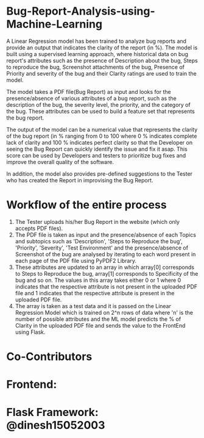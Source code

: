 # Bug-Report-Analysis-using-Machine-Learning

A Linear Regression model has been trained to analyze bug reports and provide an output that indicates the clarity of the report (in %). 
The model is built using a supervised learning approach, where historical data on bug report's attributes such as the presence of Description about the bug, Steps to reproduce the bug, Screenshot attachments of the bug, Presence of Priority and severity of the bug and their Clarity ratings are used to train the model.

The model takes a PDF file(Bug Report) as input and looks for the presence/absence of various attributes of a bug report, such as the description of the bug, the severity level, the priority, and the category of the bug. These attributes can be used to build a feature set that represents the bug report.

The output of the model can be a numerical value that represents the clarity of the bug report (in % ranging from 0 to 100 where 0 % indicates complete lack of clarity and 100 % indicates perfect clarity so that the Developer on seeing the Bug Report can quickly identify the issue and fix it asap. This score can be used by Developers and testers to prioritize bug fixes and improve the overall quality of the software.

In addition, the model also provides pre-defined suggestions to the Tester who has created the Report in improvising the Bug Report.

# Workflow of the entire process
1) The Tester uploads his/her Bug Report in the website (which only accepts PDF files).
2) The PDF file is taken as input and the presence/absence of each Topics and subtopics such as 'Description', 'Steps to Reproduce the bug', 'Priority', 'Severity', 'Test Environment' and the presence/absence of Screenshot of the bug are analysed by iterating to each word present in each page of the PDF file using PyPDF2 Library.
3) These attributes are updated to an array in which array[0] corresponds to Steps to Reproduce the bug, array[1] corresponds to Specificity of the bug and so on. The values in this array takes either 0 or 1 where 0 indicates that the respective attribute is not present in the uploaded PDF file and 1 indicates that the respective attribute is present in the uploaded PDF file.
4) The array is taken as a test data and it is passed on the Linear Regression Model which is trained on 2^n rows of data where 'n' is the number of possible attributes and the ML model predicts the % of Clarity in the uploaded PDF file and sends the value to the FrontEnd using Flask. 

# Co-Contributors
# Frontend: 
# Flask Framework: @dinesh15052003
